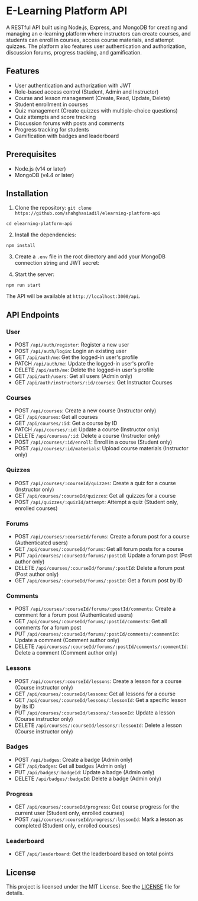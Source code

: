    # E-Learning Platform API

   A RESTful API built using Node.js, Express, and MongoDB for creating and managing an e-learning platform where instructors can create courses, and students can enroll in courses, access course materials, and attempt quizzes. The platform also features user authentication and authorization, discussion forums, progress tracking, and gamification.

   ## Features

   - User authentication and authorization with JWT
   - Role-based access control (Student, Admin and Instructor)
   - Course and lesson management (Create, Read, Update, Delete)
   - Student enrollment in courses
   - Quiz management (Create quizzes with multiple-choice questions)
   - Quiz attempts and score tracking
   - Discussion forums with posts and comments
   - Progress tracking for students
   - Gamification with badges and leaderboard

   ## Prerequisites

   - Node.js (v14 or later)
   - MongoDB (v4.4 or later)

   ## Installation

   1. Clone the repository:
      `git clone https://github.com/shahghasiadil/elearning-platform-api`

   `cd elearning-platform-api`

   2. Install the dependencies:

   ```
   npm install
   ```

   3. Create a `.env` file in the root directory and add your MongoDB connection string and JWT secret:

   4. Start the server:

   ```
   npm run start
   ```

   The API will be available at `http://localhost:3000/api`.

   ## API Endpoints

   ### User

   - POST `/api/auth/register`: Register a new user
   - POST `/api/auth/login`: Login an existing user
   - GET `/api/auth/me`: Get the logged-in user's profile
   - PATCH `/api/auth/me`: Update the logged-in user's profile
   - DELETE `/api/auth/me`: Delete the logged-in user's profile
   - GET `/api/auth/users`: Get all users (Admin only)
   - GET `/api/auth/instructors/:id/courses`: Get Instructor Courses

   ### Courses

   - POST `/api/courses`: Create a new course (Instructor only)
   - GET `/api/courses`: Get all courses
   - GET `/api/courses/:id`: Get a course by ID
   - PATCH `/api/courses/:id`: Update a course (Instructor only)
   - DELETE `/api/courses/:id`: Delete a course (Instructor only)
   - POST `/api/courses/:id/enroll`: Enroll in a course (Student only)
   - POST `/api/courses/:id/materials`: Upload course materials (Instructor only)

   ### Quizzes

   - POST `/api/courses/:courseId/quizzes`: Create a quiz for a course (Instructor only)
   - GET `/api/courses/:courseId/quizzes`: Get all quizzes for a course
   - POST `/api/quizzes/:quizId/attempt`: Attempt a quiz (Student only, enrolled courses)

   ### Forums

   - POST `/api/courses/:courseId/forums`: Create a forum post for a course (Authenticated users)
   - GET `/api/courses/:courseId/forums`: Get all forum posts for a course
   - PUT `/api/courses/:courseId/forums/:postId`: Update a forum post (Post author only)
   - DELETE `/api/courses/:courseId/forums/:postId`: Delete a forum post (Post author only)
   - GET `/api/courses/:courseId/forums/:postId`: Get a forum post by ID

   ### Comments

   - POST `/api/courses/:courseId/forums/:postId/comments`: Create a comment for a forum post (Authenticated users)
   - GET `/api/courses/:courseId/forums/:postId/comments`: Get all comments for a forum post
   - PUT `/api/courses/:courseId/forums/:postId/comments/:commentId`: Update a comment (Comment author only)
   - DELETE `/api/courses/:courseId/forums/:postId/comments/:commentId`: Delete a comment (Comment author only)

   ### Lessons

   - POST `/api/courses/:courseId/lessons`: Create a lesson for a course (Course instructor only)
   - GET `/api/courses/:courseId/lessons`: Get all lessons for a course
   - GET `/api/courses/:courseId/lessons/:lessonId`: Get a specific lesson by its ID
   - PUT `/api/courses/:courseId/lessons/:lessonId`: Update a lesson (Course instructor only)
   - DELETE `/api/courses/:courseId/lessons/:lessonId`: Delete a lesson (Course instructor only)

   ### Badges

   - POST `/api/badges`: Create a badge (Admin only)
   - GET `/api/badges`: Get all badges (Admin only)
   - PUT `/api/badges/:badgeId`: Update a badge (Admin only)
   - DELETE `/api/badges/:badgeId`: Delete a badge (Admin only)

   ### Progress

   - GET `/api/courses/:courseId/progress`: Get course progress for the current user (Student only, enrolled courses)
   - POST `/api/courses/:courseId/progress/:lessonId`: Mark a lesson as completed (Student only, enrolled courses)

   ### Leaderboard

   - GET `/api/leaderboard`: Get the leaderboard based on total points

   ## License

   This project is licensed under the MIT License. See the [LICENSE](LICENSE) file for details.

